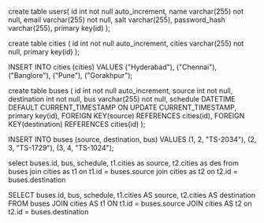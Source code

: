<!-- users -->
create table users(
id int not null auto_increment,
name varchar(255) not null,
email varchar(255) not null,
salt varchar(255),
password_hash varchar(255),
primary key(id)
);


<!-- cities -->
create table cities (
    id int not null auto_increment,
    cities varchar(255) not null,
    primary key(id)
);

INSERT INTO cities (cities) 
VALUES ("Hyderabad"), ("Chennai"), ("Banglore"), ("Pune"), ("Gorakhpur");

<!-- buses -->
create table buses (
    id int not null auto_increment,
    source int not null,
    destination int not null,
    bus varchar(255) not null,
    schedule DATETIME DEFAULT CURRENT_TIMESTAMP ON UPDATE CURRENT_TIMESTAMP,
    primary key(id),
    FOREIGN KEY(source) REFERENCES cities(id),
    FOREIGN KEY(destination) REFERENCES cities(id)
);


INSERT INTO buses (source, destination, bus) 
VALUES (1, 2, "TS-2034"),
(2, 3, "TS-1729"),
(3, 4, "TS-1024");


select buses.id, bus, schedule, t1.cities as source, t2.cities as des from buses join cities as t1 on t1.id = buses.source join cities as t2 on t2.id = buses.destination

SELECT buses.id, bus, schedule, t1.cities AS source, t2.cities AS destination FROM buses JOIN cities AS t1 ON t1.id = buses.source JOIN cities AS t2 on t2.id = buses.destination